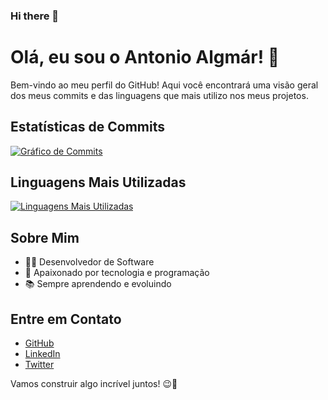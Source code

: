 ### Hi there 👋

# Olá, eu sou o Antonio Algmár! 👋

Bem-vindo ao meu perfil do GitHub! Aqui você encontrará uma visão geral dos meus commits e das linguagens que mais utilizo nos meus projetos.

## Estatísticas de Commits
[![Gráfico de Commits](https://github-readme-stats.vercel.app/api?username=ANTONIOALGMAR&theme=dark)](https://github.com/ANTONIOALGMAR)

## Linguagens Mais Utilizadas
[![Linguagens Mais Utilizadas](https://github-readme-stats.vercel.app/api/top-langs/?username=ANTONIOALGMAR&layout=compact&theme=dark)](https://github.com/ANTONIOALGMAR)

## Sobre Mim
- 👨‍💻 Desenvolvedor de Software
- 🌱 Apaixonado por tecnologia e programação
- 📚 Sempre aprendendo e evoluindo

## Entre em Contato
- [GitHub](https://github.com/ANTONIOALGMAR)
- [LinkedIn](https://www.linkedin.com/in/ANTONIOALGMAR)
- [Twitter](https://twitter.com/ANTONIOALGMAR)

Vamos construir algo incrível juntos! 😉🚀
